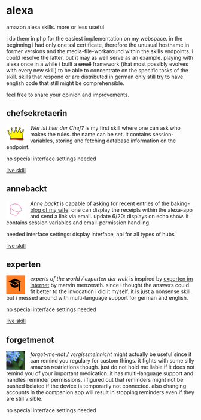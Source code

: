 # alexa
amazon alexa skills. more or less useful

i do them in php for the easiest implementation on my webspace.
in the beginning i had only one ssl certificate, therefore the unusual hostname in former versions and the media-file-workaround within the skills endpoints. i could resolve the latter, but it may as well serve as an example.
playing with alexa once in a while i built a ~~small~~ framework (that most possibly evolves with every new skill) to be able to concentrate on the specific tasks of the skill.
skills that respond or are distributed in german only still try to have english code that still might be comprehensible.

feel free to share your opinion and improvements.

## chefsekretaerin
<img src="assets/chefsekretaerin108.png" alt="chefsekretaerin skill logo" style="float:left; height:50px; padding-right:1em;" /> *Wer ist hier der Chef?* is my first skill where one can ask who makes the rules. the name can be set. it contains session-variables, storing and fetching database information on the endpoint.

no special interface settings needed

[live skill](https://www.amazon.de/dp/B07B6NVYQP/)

## annebackt
<img src="assets/annebackt108.png" alt="annebackt skill logo" style="float:left; height:50px; padding-right:1em;" /> *Anne backt* is capable of asking for recent entries of the [baking-blog of my wife](https://annebackt.de). one can display the receipts within the alexa-app and send a link via email. update 6/20: displays on echo show.
it contains session variables and email-permission handling.

needed interface settings: display interface, apl for all types of hubs

[live skill](https://www.amazon.de/dp/B07LGDL4BV)

## experten
<img src="assets/experten108.png" alt="experten skill logo" style="float:left; height:50px; padding-right:1em;" /> *experts of the world / experten der welt* is inspired by [experten im internet](https://www.amazon.de/dp/B01N5PB05L) by marvin menzerath.
since i thought the answers could fit better to the invocation i did it myself. it is just a nonsense skill.
but i messed around with multi-language support for german and english.

no special interface settings needed

[live skill](https://www.amazon.de/dp/B07Q1C8Z61)

## forgetmenot
<img src="assets/forgetmenot108.png" alt="remind me skill logo" style="float:left; height:50px; padding-right:1em;" /> *forget-me-not / vergissmeinnicht* might actually be useful since it can remind you regulary for custom things. it fights with some silly amazon restrictions though. just do not hold me liable if it does not remind you of your important medication. it has multi-language support and handles reminder permissions. i figured out that reminders might not be pushed belated if the device is temporarily not connected. also changing accounts in the companion app will result in stopping reminders even if they are still visible.

no special interface settings needed
